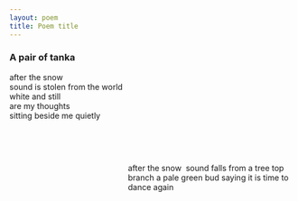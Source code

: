 ```yaml
---
layout: poem
title: Poem title
---
```


### A pair of tanka

after the snow  
sound is stolen from the world  
white and still  
are my thoughts  
sitting beside me quietly  

&nbsp;

&nbsp;




<span style ="display:inline-block;margin-left:15em;">
after the snow  
&nbsp;sound falls from a tree top branch  
a pale green bud  
saying it is time  
to dance again  
</span>


